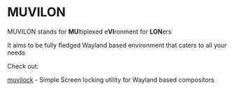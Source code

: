 # MUVILON

MUVILON stands for **MU**ltiplexed e**VI**ronment for **LON**ers

It aims to be fully fledged Wayland based environment that caters to all your needs

Check out:

[muvilock](https://github.com/muvilon/muvilock)  - Simple Screen locking utility for Wayland based compositors
